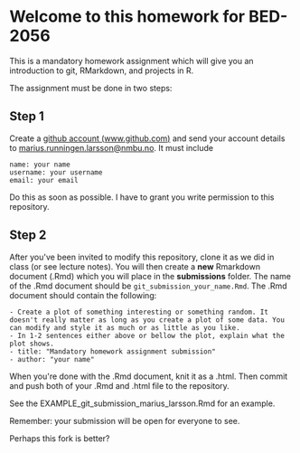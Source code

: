 # Welcome to this homework for BED-2056
 
This is a mandatory homework assignment which will give you an introduction to git, RMarkdown, and projects in R.

The assignment must be done in two steps:

## Step 1

Create a [github account (www.github.com)](https://www.github.com) and send your account details to marius.runningen.larsson@nmbu.no. It must include

```
name: your name
username: your username
email: your email
```

Do this as soon as possible. I have to grant you write permission to this repository.

## Step 2
 
After you've been invited to modify this repository, clone it as we did in class (or see lecture notes). You will then create a **new** Rmarkdown document (.Rmd) which you will place in the **submissions** folder. The name of the .Rmd document should be `git_submission_your_name.Rmd`. The .Rmd document should contain the following:

```
- Create a plot of something interesting or something random. It doesn't really matter as long as you create a plot of some data. You can modify and style it as much or as little as you like.
- In 1-2 sentences either above or bellow the plot, explain what the plot shows.
- title: "Mandatory homework assignment submission"
- author: "your name"
```

When you're done with the .Rmd document, knit it as a .html. Then commit and push both of your .Rmd and .html file to the repository. 

See the EXAMPLE_git_submission_marius_larsson.Rmd for an example.

Remember: your submission will be open for everyone to see. 

Perhaps this fork is better?
